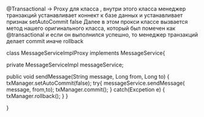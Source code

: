 

@Transactional -> Proxy для класса , внутри этого класса
менеджер транзакций устанавливает коннект к базе данных
и устанавливает признак setAutoCommit false
Далее в этом прокси классе вызвается метод нашего оригинального
класса, который был помечен как @transactional и если он выполнился
успешно, то менеджер транзакций делает commit иначе rollback

class MessageServiceImplProxy implements MessageService{

   private MessageServiceImpl messageService;

   public void sendMessage(String message, Long from, Long to) {
          txManager.setAutoCommit(false);
          try{
                messageService.sendMessage( message, from,to);
                txManager.commit();
            } catch(Excpetion e) {
                txManager.rollback();
            }
    }

}